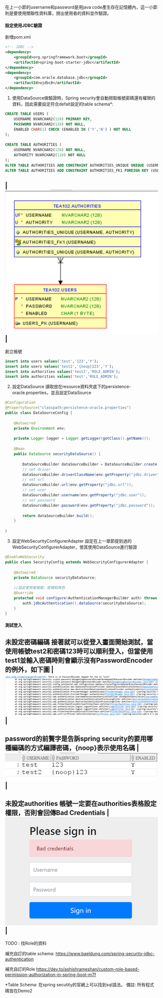 在上一小節的username和password是用java code產生存在記憶體內，這一小節則是要使用關聯性資料庫，撈出使用者的資料並作驗證。
#### 設定使用JDBC驗證 
新增pom.xml
```xml
<!-- JDBC -->
<dependency>
	<groupId>org.springframework.boot</groupId>
	<artifactId>spring-boot-starter-jdbc</artifactId>
</dependency>
<dependency>
	<groupId>com.oracle.database.jdbc</groupId>
	<artifactId>ojdbc8</artifactId>
</dependency>
```
1. 使用DataSource做驗證時，Spring security會自動撈取帳號密碼還有權限的資料，因此需要設定符合defalt設定的table schema*:

```sql
CREATE TABLE USERS (
    USERNAME NVARCHAR2(128) PRIMARY KEY,
    PASSWORD NVARCHAR2(128) NOT NULL,
    ENABLED CHAR(1) CHECK (ENABLED IN ('Y','N') ) NOT NULL
);

CREATE TABLE AUTHORITIES (
    USERNAME NVARCHAR2(128) NOT NULL,
    AUTHORITY NVARCHAR2(128) NOT NULL
);
ALTER TABLE AUTHORITIES ADD CONSTRAINT AUTHORITIES_UNIQUE UNIQUE (USERNAME, AUTHORITY);
ALTER TABLE AUTHORITIES ADD CONSTRAINT AUTHORITIES_FK1 FOREIGN KEY (USERNAME) REFERENCES USERS (USERNAME) ENABLE;

``` 
|![tableModel](/picture/04_tableModel.png)|
-

創立帳號
```sql
insert into users values('test','123','Y');
insert into users values('test2','{noop}123','Y');
insert into authorities values('test2','ROLE_ADMIN');
insert into authorities values('test','ROLE_ADMIN');
```
   
2. 設定DataSource
   讀取放在resource資料夾底下的persistence-oracle.properties，並且設定DataSource
```java
@Configuration
@PropertySource("classpath:persistence-oracle.properties")
public class DataSourceConfig {
	
	@Autowired
	private Environment env;
	
	private Logger logger = Logger.getLogger(getClass().getName());
	
	@Bean
	public DataSource securityDataSource() {
		
		DataSourceBuilder dataSourceBuilder = DataSourceBuilder.create(); 		
		// set driver
		dataSourceBuilder.driverClassName(env.getProperty("jdbc.driver"));
		// set url
		dataSourceBuilder.url(env.getProperty("jdbc.url"));
		// set user
		dataSourceBuilder.username(env.getProperty("jdbc.user"));
		// set password
		dataSourceBuilder.password(env.getProperty("jdbc.password"));
		
		return dataSourceBuilder.build();
	}
	
}
```
3. 設定WebSecurityConfigurerAdapter
設定在上一章節提到過的WebSecurityConfigurerAdapter，使其使用DataSource進行驗證

```java
@EnableWebSecurity
public class SecurityConfig extends WebSecurityConfigurerAdapter {

	@Autowired
	private DataSource securityDataSource;

    //設定使用者帳號、密碼和角色
	@Override
	protected void configure(AuthenticationManagerBuilder auth) throws Exception {
		auth.jdbcAuthentication().dataSource(securityDataSource);
	}
}
```
#### 測試登入
**未設定密碼編碼**
接著就可以從登入畫面開始測試，當使用帳號test2和密碼123時可以順利登入，但當使用test1並輸入密碼時則會顯示沒有PasswordEncoder的例外，如下圖
|![passwordEncoder](picture/03_PasswordEncodeExcption.png)|
-
password的前贅字是告訴spring security的要用哪種編碼的方式編譯密碼，{noop}表示使用名碼
|![userInfo](/picture/05_userTableInfo.png)|
-
**未設定authorities**
帳號一定要在authorities表格設定權限，否則會回傳Bad Credentials
|![badCredentials](/picture/06_badCredentials.png)|
-

TODO : 找Role的資料


補充自訂的table schema:
https://www.baeldung.com/spring-security-jdbc-authentication

補充自訂的Role
https://dev.to/ashishrameshan/custom-role-based-permission-authorization-in-spring-boot-m7f

*Table Schema: 在spring secutity的官網上可以找到sql語法。
備註: 所有程式碼皆在Demo2
